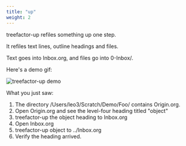 ```yaml
---
title: "up"
weight: 2
---
```


treefactor-up refiles something up one step.

It refiles text lines, outline headings and files.

Text goes into Inbox.org, and files go into 0-Inbox/.

Here's a demo gif:

![](/images/tro-refile-up-2019-11-24-02--32-12.gif "treefactor-up demo")

What you just saw:

1. The directory /Users/leo3/Scratch/Demo/Foo/ contains Origin.org.
2. Open Origin.org and see the level-four heading titled "object"
3. treefactor-up the object heading to Inbox.org
4. Open Inbox.org
5. treefactor-up object to ../Inbox.org
6. Verify the heading arrived.
